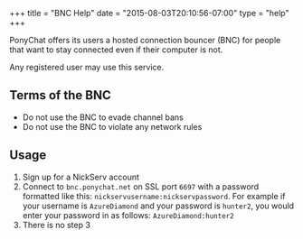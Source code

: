 +++
title = "BNC Help"
date = "2015-08-03T20:10:56-07:00"
type = "help"
+++

PonyChat offers its users a hosted connection bouncer (BNC) for people that
want to stay connected even if their computer is not.

Any registered user may use this service.

Terms of the BNC
----------------

- Do not use the BNC to evade channel bans
- Do not use the BNC to violate any network rules

Usage
-----

1. Sign up for a NickServ account
2. Connect to `bnc.ponychat.net` on SSL port `6697` with a password formatted like this: `nickservusername:nickservpassword`. For example if your username is `AzureDiamond` and your password is `hunter2`, you would enter your password in as follows: `AzureDiamond:hunter2`
3. There is no step 3
